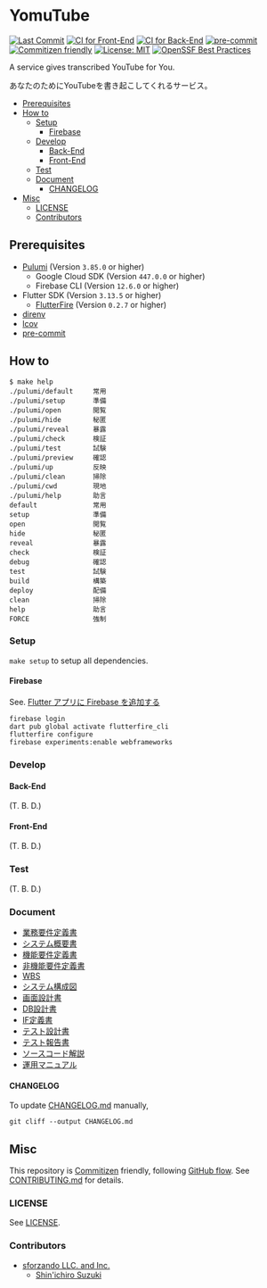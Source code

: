 # YomuTube

[![Last Commit](https://img.shields.io/github/last-commit/shin-sforzando/yomutube)](https://github.com/shin-sforzando/yomutube/graphs/commit-activity)
[![CI for Front-End](https://github.com/shin-sforzando/yomutube/actions/workflows/ci-front.yml/badge.svg)](https://github.com/shin-sforzando/yomutube/actions/workflows/ci-front.yml)
[![CI for Back-End](https://github.com/shin-sforzando/yomutube/actions/workflows/ci-back.yml/badge.svg)](https://github.com/shin-sforzando/yomutube/actions/workflows/ci-back.yml)
[![pre-commit](https://img.shields.io/badge/pre--commit-enabled-brightgreen?logo=pre-commit)](https://github.com/pre-commit/pre-commit)
[![Commitizen friendly](https://img.shields.io/badge/commitizen-friendly-brightgreen.svg)](http://commitizen.github.io/cz-cli/)
[![License: MIT](https://img.shields.io/badge/License-MIT-blue.svg)](https://opensource.org/licenses/MIT)
[![OpenSSF Best Practices](https://www.bestpractices.dev/projects/7773/badge)](https://www.bestpractices.dev/projects/7773)

A service gives transcribed YouTube for You.

あなたのためにYouTubeを書き起こしてくれるサービス。

- [Prerequisites](#prerequisites)
- [How to](#how-to)
  - [Setup](#setup)
    - [Firebase](#firebase)
  - [Develop](#develop)
    - [Back-End](#back-end)
    - [Front-End](#front-end)
  - [Test](#test)
  - [Document](#document)
    - [CHANGELOG](#changelog)
- [Misc](#misc)
  - [LICENSE](#license)
  - [Contributors](#contributors)

## Prerequisites

- [Pulumi](https://www.pulumi.com) (Version `3.85.0` or higher)
  - Google Cloud SDK (Version `447.0.0` or higher)
  - Firebase CLI (Version `12.6.0` or higher)
- Flutter SDK (Version `3.13.5` or higher)
  - [FlutterFire](https://firebase.flutter.dev) (Version `0.2.7` or higher)
- [direnv](https://direnv.net)
- [lcov](https://github.com/linux-test-project/lcov)
- [pre-commit](https://pre-commit.com)

## How to

```shell
$ make help
./pulumi/default     常用
./pulumi/setup       準備
./pulumi/open        閲覧
./pulumi/hide        秘匿
./pulumi/reveal      暴露
./pulumi/check       検証
./pulumi/test        試験
./pulumi/preview     確認
./pulumi/up          反映
./pulumi/clean       掃除
./pulumi/cwd         現地
./pulumi/help        助言
default              常用
setup                準備
open                 閲覧
hide                 秘匿
reveal               暴露
check                検証
debug                確認
test                 試験
build                構築
deploy               配備
clean                掃除
help                 助言
FORCE                強制
```

### Setup

`make setup` to setup all dependencies.

#### Firebase

See. [Flutter アプリに Firebase を追加する](https://firebase.google.com/docs/flutter/setup?hl=ja&platform=web#prerequisites)

```shell
firebase login
dart pub global activate flutterfire_cli
flutterfire configure
firebase experiments:enable webframeworks
```

### Develop

#### Back-End

(T. B. D.)

#### Front-End

(T. B. D.)

### Test

(T. B. D.)

### Document

- [業務要件定義書](https://github.com/shin-sforzando/yomutube/wiki/01_%E6%A5%AD%E5%8B%99%E8%A6%81%E4%BB%B6%E5%AE%9A%E7%BE%A9%E6%9B%B8)
- [システム概要書](https://github.com/shin-sforzando/yomutube/wiki/02_%E3%82%B7%E3%82%B9%E3%83%86%E3%83%A0%E6%A6%82%E8%A6%81%E6%9B%B8)
- [機能要件定義書](https://github.com/shin-sforzando/yomutube/wiki/03_%E6%A9%9F%E8%83%BD%E8%A6%81%E4%BB%B6%E5%AE%9A%E7%BE%A9%E6%9B%B8)
- [非機能要件定義書](https://github.com/shin-sforzando/yomutube/wiki/04_%E9%9D%9E%E6%A9%9F%E8%83%BD%E8%A6%81%E4%BB%B6%E5%AE%9A%E7%BE%A9%E6%9B%B8)
- [WBS](https://github.com/shin-sforzando/yomutube/wiki/05_WBS)
- [システム構成図](https://github.com/shin-sforzando/yomutube/wiki/06_%E3%82%B7%E3%82%B9%E3%83%86%E3%83%A0%E6%A7%8B%E6%88%90%E5%9B%B3)
- [画面設計書](https://github.com/shin-sforzando/yomutube/wiki/07_%E7%94%BB%E9%9D%A2%E8%A8%AD%E8%A8%88%E6%9B%B8)
- [DB設計書](https://github.com/shin-sforzando/yomutube/wiki/08_DB%E8%A8%AD%E8%A8%88%E6%9B%B8)
- [IF定義書](https://github.com/shin-sforzando/yomutube/wiki/09_IF%E5%AE%9A%E7%BE%A9%E6%9B%B8)
- [テスト設計書](https://github.com/shin-sforzando/yomutube/wiki/10_%E3%83%86%E3%82%B9%E3%83%88%E8%A8%AD%E8%A8%88%E6%9B%B8)
- [テスト報告書](https://github.com/shin-sforzando/yomutube/wiki/11_%E3%83%86%E3%82%B9%E3%83%88%E5%A0%B1%E5%91%8A%E6%9B%B8)
- [ソースコード解説](https://github.com/shin-sforzando/yomutube/wiki/12_%E3%82%BD%E3%83%BC%E3%82%B9%E3%82%B3%E3%83%BC%E3%83%89%E8%A7%A3%E8%AA%AC)
- [運用マニュアル](https://github.com/shin-sforzando/yomutube/wiki/13_%E9%81%8B%E7%94%A8%E3%83%9E%E3%83%8B%E3%83%A5%E3%82%A2%E3%83%AB)

#### CHANGELOG

To update [CHANGELOG.md](./CHANGELOG.md) manually,

```shell
git cliff --output CHANGELOG.md
```

## Misc

This repository is [Commitizen](https://commitizen.github.io/cz-cli/) friendly, following [GitHub flow](https://docs.github.com/en/get-started/quickstart/github-flow).
See [CONTRIBUTING.md](./CONTRIBUTING.md) for details.

### LICENSE

See [LICENSE](./LICENSE).

### Contributors

- [sforzando LLC. and Inc.](https://sforzando.co.jp/)
  - [Shin'ichiro Suzuki](https://github.com/shin-sforzando)

